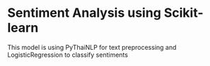 # Sentiment Analysis using Scikit-learn
This model is using PyThaiNLP for text preprocessing and LogisticRegression to classify sentiments
